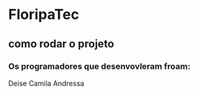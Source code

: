 # FloripaTec

## como rodar o projeto

### Os programadores que desenvovleram froam:

Deise
Camila
Andressa
